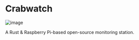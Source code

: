 # Crabwatch

![image](https://github.com/user-attachments/assets/294ad962-7ff5-45eb-930e-eab71996558a)

A Rust &amp; Raspberry Pi-based open-source monitoring station.
